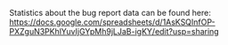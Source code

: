 Statistics about the bug report data can be found here:
https://docs.google.com/spreadsheets/d/1AsKSQInfOP-PXZguN3PKhlYuvIjGYpMh9jLJaB-igKY/edit?usp=sharing